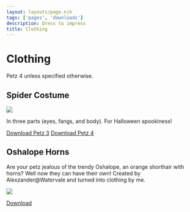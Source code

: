 ```yaml
---
layout: layouts/page.njk
tags: ['pages', 'downloads']
description: Dress to impress
title: Clothing
---
```


# Clothing
Petz 4 unless specified otherwise. 

## Spider Costume
![](https://cdn.glitch.com/e8c48446-7221-44a1-aabd-d809cd1d1e34%2FAnimation2.gif?v=1632420683818)

In three parts (eyes, fangs, and body). For Halloween spookiness!

[Download Petz 3](https://cdn.glitch.com/e8c48446-7221-44a1-aabd-d809cd1d1e34%2Fspider%20costume%20p3.zip?v=1632420672272)
[Download Petz 4](https://cdn.glitch.com/e8c48446-7221-44a1-aabd-d809cd1d1e34%2Fspider%20costume%20P4.zip?v=1632420668846)

## Oshalope Horns
Are your petz jealous of the trendy Oshalope, an orange shorthair with horns? Well now they can have their own! Created by Alexzander@Watervale and turned into clothing by me. 

![](https://cdn.glitch.com/e8c48446-7221-44a1-aabd-d809cd1d1e34%2Fpetz98.png?v=1627006966717)

[Download](https://cdn.glitch.com/e8c48446-7221-44a1-aabd-d809cd1d1e34%2FOshalope.clo?v=1627007215238)
